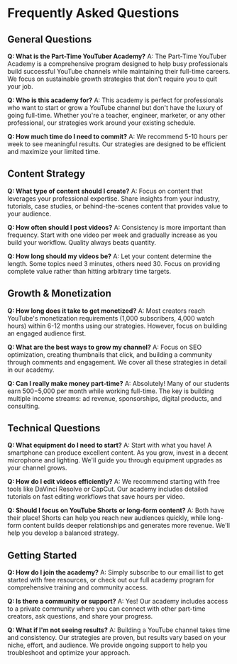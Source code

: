 # Frequently Asked Questions

## General Questions

**Q: What is the Part-Time YouTuber Academy?**
A: The Part-Time YouTuber Academy is a comprehensive program designed to help busy professionals build successful YouTube channels while maintaining their full-time careers. We focus on sustainable growth strategies that don't require you to quit your job.

**Q: Who is this academy for?**
A: This academy is perfect for professionals who want to start or grow a YouTube channel but don't have the luxury of going full-time. Whether you're a teacher, engineer, marketer, or any other professional, our strategies work around your existing schedule.

**Q: How much time do I need to commit?**
A: We recommend 5-10 hours per week to see meaningful results. Our strategies are designed to be efficient and maximize your limited time.

## Content Strategy

**Q: What type of content should I create?**
A: Focus on content that leverages your professional expertise. Share insights from your industry, tutorials, case studies, or behind-the-scenes content that provides value to your audience.

**Q: How often should I post videos?**
A: Consistency is more important than frequency. Start with one video per week and gradually increase as you build your workflow. Quality always beats quantity.

**Q: How long should my videos be?**
A: Let your content determine the length. Some topics need 3 minutes, others need 30. Focus on providing complete value rather than hitting arbitrary time targets.

## Growth & Monetization

**Q: How long does it take to get monetized?**
A: Most creators reach YouTube's monetization requirements (1,000 subscribers, 4,000 watch hours) within 6-12 months using our strategies. However, focus on building an engaged audience first.

**Q: What are the best ways to grow my channel?**
A: Focus on SEO optimization, creating thumbnails that click, and building a community through comments and engagement. We cover all these strategies in detail in our academy.

**Q: Can I really make money part-time?**
A: Absolutely! Many of our students earn $500-$5,000 per month while working full-time. The key is building multiple income streams: ad revenue, sponsorships, digital products, and consulting.

## Technical Questions

**Q: What equipment do I need to start?**
A: Start with what you have! A smartphone can produce excellent content. As you grow, invest in a decent microphone and lighting. We'll guide you through equipment upgrades as your channel grows.

**Q: How do I edit videos efficiently?**
A: We recommend starting with free tools like DaVinci Resolve or CapCut. Our academy includes detailed tutorials on fast editing workflows that save hours per video.

**Q: Should I focus on YouTube Shorts or long-form content?**
A: Both have their place! Shorts can help you reach new audiences quickly, while long-form content builds deeper relationships and generates more revenue. We'll help you develop a balanced strategy.

## Getting Started

**Q: How do I join the academy?**
A: Simply subscribe to our email list to get started with free resources, or check out our full academy program for comprehensive training and community access.

**Q: Is there a community or support?**
A: Yes! Our academy includes access to a private community where you can connect with other part-time creators, ask questions, and share your progress.

**Q: What if I'm not seeing results?**
A: Building a YouTube channel takes time and consistency. Our strategies are proven, but results vary based on your niche, effort, and audience. We provide ongoing support to help you troubleshoot and optimize your approach. 